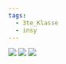 ```yaml
---
tags:
  - 3te_Klasse
  - insy
---
```

![](Crow's%20Foot%20Notation%2009-10-2024-27.excalidraw.svg)
![](Crow's%20Foot%20Notation%2009-10-2024-11.excalidraw.svg)
![](Crow's%20Foot%20Notation%2009-10-2024-11_0.excalidraw.svg)